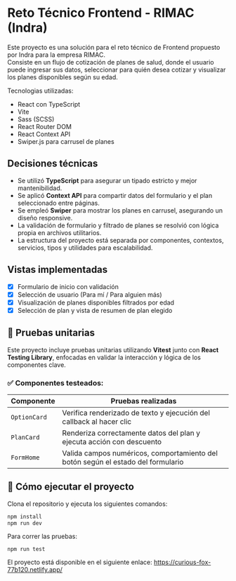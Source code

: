 # Reto Técnico Frontend - RIMAC (Indra)

Este proyecto es una solución para el reto técnico de Frontend propuesto por Indra para la empresa RIMAC.  
Consiste en un flujo de cotización de planes de salud, donde el usuario puede ingresar sus datos, seleccionar para quién desea cotizar y visualizar los planes disponibles según su edad.

Tecnologias utilizadas:
- React con TypeScript
- Vite
- Sass (SCSS)
- React Router DOM
- React Context API
- Swiper.js para carrusel de planes

## Decisiones técnicas

- Se utilizó **TypeScript** para asegurar un tipado estricto y mejor mantenibilidad.
- Se aplicó **Context API** para compartir datos del formulario y el plan seleccionado entre páginas.
- Se empleó **Swiper** para mostrar los planes en carrusel, asegurando un diseño responsive.
- La validación de formulario y filtrado de planes se resolvió con lógica propia en archivos utilitarios.
- La estructura del proyecto está separada por componentes, contextos, servicios, tipos y utilidades para escalabilidad.

## Vistas implementadas

- [x] Formulario de inicio con validación
- [x] Selección de usuario (Para mí / Para alguien más)
- [x] Visualización de planes disponibles filtrados por edad
- [x] Selección de plan y vista de resumen de plan elegido

## 🧪 Pruebas unitarias

Este proyecto incluye pruebas unitarias utilizando **Vitest** junto con **React Testing Library**, enfocadas en validar la interacción y lógica de los componentes clave.

### ✅ Componentes testeados:

| Componente   | Pruebas realizadas                                                 |
|--------------|---------------------------------------------------------------------|
| `OptionCard` | Verifica renderizado de texto y ejecución del callback al hacer clic |
| `PlanCard`   | Renderiza correctamente datos del plan y ejecuta acción con descuento |
| `FormHome`   | Valida campos numéricos, comportamiento del botón según el estado del formulario |

## 🚀 Cómo ejecutar el proyecto

Clona el repositorio y ejecuta los siguientes comandos:

```bash
npm install
npm run dev
```

Para correr las pruebas:
```
npm run test
```

El proyecto está disponible en el siguiente enlace:
https://curious-fox-77b120.netlify.app/
